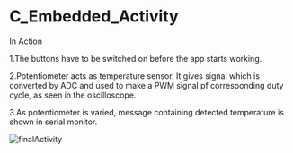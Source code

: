 # C_Embedded_Activity

In Action

1.The buttons have to be switched on before the app starts working.

2.Potentiometer acts as temperature sensor. It gives signal which is converted by ADC and used to make a PWM signal pf corresponding duty cycle, as seen in the oscilloscope.

3.As potentiometer is varied, message containing detected temperature is shown in serial monitor.

![finalActivity](https://user-images.githubusercontent.com/69507946/127767699-3533b198-4d5d-4aac-b95e-d94aee669356.gif)
